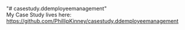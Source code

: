 "# casestudy.ddemployeemanagement" <br>
My Case Study lives here:
https://github.com/PhillipKinney/casestudy.ddemployeemanagement